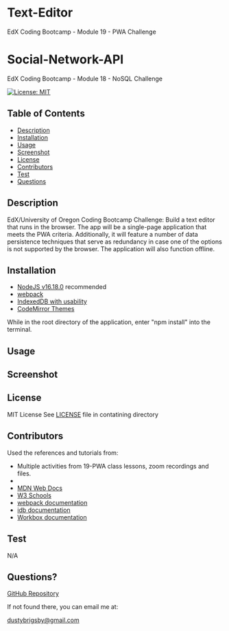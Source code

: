 # Text-Editor

EdX Coding Bootcamp - Module 19 - PWA Challenge

# Social-Network-API

EdX Coding Bootcamp - Module 18 - NoSQL Challenge

[![License: MIT](https://img.shields.io/badge/License-MIT-yellow.svg)](https://opensource.org/licenses/MIT)

## Table of Contents

- [Description](#description)
- [Installation](#installation)
- [Usage](#usage)
- [Screenshot](#screenshot)
- [License](#license)
- [Contributors](#contributors)
- [Test](#test)
- [Questions](#questions)

<a name="description"></a>

## Description

EdX/University of Oregon Coding Bootcamp Challenge:
Build a text editor that runs in the browser. The app will be a single-page application that meets the PWA criteria. Additionally, it will feature a number of data persistence techniques that serve as redundancy in case one of the options is not supported by the browser. The application will also function offline.

<a name="installation"></a>

## Installation

- [NodeJS v16.18.0](https://nodejs.org/dist/v16.18.0/node-v16.18.0-x64.msi) recommended
- [webpack](https://www.npmjs.com/package/webpack)
- [IndexedDB with usability](https://www.npmjs.com/package/idb)
- [CodeMirror Themes](https://www.npmjs.com/package/code-mirror-themes)

While in the root directory of the application, enter "npm install" into the terminal.

<a name="usage"></a>

## Usage

<!-- Usage details -->

<a name="screenshot"></a>

## Screenshot

<!-- [![Screenshot](./assets/social-media-api-screenshot.png)](https://youtu.be/evLlLyxbt3Y?si=d8PkWpoYemyEW3MN) -->

<a name="license"></a>

## License

MIT License
See [LICENSE](/LICENSE) file in contatining directory

<a name="contributors"></a>

## Contributors

Used the references and tutorials from:

- Multiple activities from 19-PWA class lessons, zoom recordings and files.
-
- [MDN Web Docs](https://developer.mozilla.org/en-US/docs/Web/JavaScript)
- [W3 Schools](https://www.w3schools.com/mysql/default.asp)
- [webpack documentation](https://webpack.js.org/concepts/)
- [idb documentation](https://www.npmjs.com/package/idb)
- [Workbox documentation](https://developer.chrome.com/docs/workbox)

<a name="test"></a>

## Test

N/A

<a name="questions"></a>

## Questions?

[GitHub Repository](https://github.com/dustybrigsby/Text-Editor)

If not found there, you can email me at:

[dustybrigsby@gmail.com](mailto:dustybrigsby@gmail.com)
